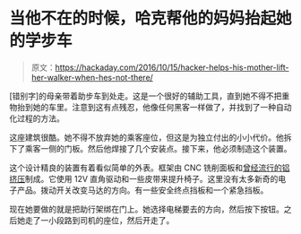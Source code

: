 # 当他不在的时候，哈克帮他的妈妈抬起她的学步车

> 原文：<https://hackaday.com/2016/10/15/hacker-helps-his-mother-lift-her-walker-when-hes-not-there/>

[错别字]的母亲带着助步车到处走。这是一个很好的辅助工具，直到她不得不把重物抬到她的车里。注意到这有点残忍，他像任何黑客一样做了，并找到了一种自动化过程的方法。

这座建筑很酷。她不得不放弃她的乘客座位，但这是为独立付出的小小代价。他拆下了乘客一侧的门板。然后他焊接了几个安装点。接下来，他必须制造这个装置。

这个设计精良的装置有着看似简单的外表。框架由 CNC 铣削面板和[曾经流行的铝挤压](http://hackaday.com/2015/11/23/8020-extrusion-goes-main-stream/)制成。它使用 12V 直角驱动和一些皮带来提升椅子。这里没有太多新奇的电子产品。拨动开关改变马达的方向。有一些安全终点挡板和一个紧急挡板。

现在她要做的就是把助行架绑在门上。她选择电梯要去的方向，然后按下按钮。之后她走了一小段路到司机的座位，然后开走了。